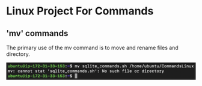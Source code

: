 # Linux Project For Commands

## 'mv' commands

The primary use of the mv command is to move and rename files and directory.

![Alt text](<../PROJECT 7/Images/Screenshot 2023-12-25 at 01.46.08.png>)